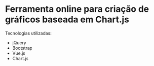 # Ferramenta online para criação de gráficos baseada em Chart.js

Tecnologias utilizadas:
  - jQuery
  - Bootstrap
  - Vue.js
  - Chart.js
